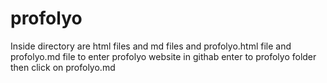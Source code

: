 # profolyo
Inside directory are html files and md files and profolyo.html file and profolyo.md file
to enter profolyo website in githab enter to profolyo folder then click on profolyo.md
